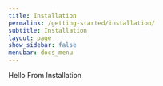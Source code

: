 ```yaml
---
title: Installation
permalink: /getting-started/installation/
subtitle: Installation
layout: page
show_sidebar: false
menubar: docs_menu
---
```


Hello From Installation